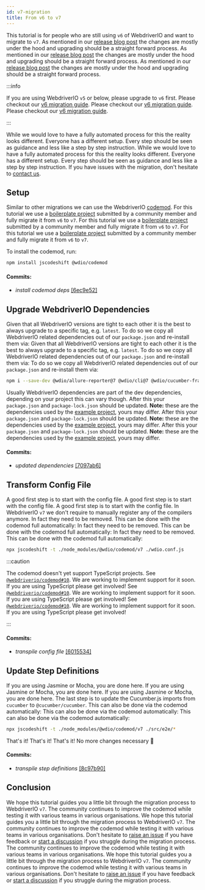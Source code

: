 ```yaml
---
id: v7-migration
title: From v6 to v7
---
```


This tutorial is for people who are still using `v6` of WebdriverIO and want to migrate to `v7`. As mentioned in our [release blog post](https://webdriver.io/blog/2021/02/09/webdriverio-v7-released) the changes are mostly under the hood and upgrading should be a straight forward process. As mentioned in our [release blog post](https://webdriver.io/blog/2021/02/09/webdriverio-v7-released) the changes are mostly under the hood and upgrading should be a straight forward process. As mentioned in our [release blog post](https://webdriver.io/blog/2021/02/09/webdriverio-v7-released) the changes are mostly under the hood and upgrading should be a straight forward process.

:::info

If you are using WebdriverIO `v5` or below, please upgrade to `v6` first. Please checkout our [v6 migration guide](v6-migration). Please checkout our [v6 migration guide](v6-migration). Please checkout our [v6 migration guide](v6-migration).

:::

While we would love to have a fully automated process for this the reality looks different. Everyone has a different setup. Every step should be seen as guidance and less like a step by step instruction. While we would love to have a fully automated process for this the reality looks different. Everyone has a different setup. Every step should be seen as guidance and less like a step by step instruction. If you have issues with the migration, don't hesitate to [contact us](https://github.com/webdriverio/codemod/discussions/new).

## Setup

Similar to other migrations we can use the WebdriverIO [codemod](https://github.com/webdriverio/codemod). For this tutorial we use a [boilerplate project](https://github.com/WarleyGabriel/demo-webdriverio-cucumber) submitted by a community member and fully migrate it from `v6` to `v7`. For this tutorial we use a [boilerplate project](https://github.com/WarleyGabriel/demo-webdriverio-cucumber) submitted by a community member and fully migrate it from `v6` to `v7`. For this tutorial we use a [boilerplate project](https://github.com/WarleyGabriel/demo-webdriverio-cucumber) submitted by a community member and fully migrate it from `v6` to `v7`.

To install the codemod, run:

```sh
npm install jscodeshift @wdio/codemod
```

#### Commits:

- _install codemod deps_ [[6ec9e52]](https://github.com/WarleyGabriel/demo-webdriverio-cucumber/pull/11/commits/6ec9e52038f7e8cb1221753b67040b0f23a8f61a)

## Upgrade WebdriverIO Dependencies

Given that all WebdriverIO versions are tight to each other it is the best to always upgrade to a specific tag, e.g. `latest`. To do so we copy all WebdriverIO related dependencies out of our `package.json` and re-install them via: Given that all WebdriverIO versions are tight to each other it is the best to always upgrade to a specific tag, e.g. `latest`. To do so we copy all WebdriverIO related dependencies out of our `package.json` and re-install them via: To do so we copy all WebdriverIO related dependencies out of our `package.json` and re-install them via:

```sh
npm i --save-dev @wdio/allure-reporter@7 @wdio/cli@7 @wdio/cucumber-framework@7 @wdio/local-runner@7 @wdio/spec-reporter@7 @wdio/sync@7 wdio-chromedriver-service@7 wdio-timeline-reporter@7 webdriverio@7
```

Usually WebdriverIO dependencies are part of the dev dependencies, depending on your project this can vary though. After this your `package.json` and `package-lock.json` should be updated. __Note:__ these are the dependencies used by the [example project](https://github.com/WarleyGabriel/demo-webdriverio-cucumber), yours may differ. After this your `package.json` and `package-lock.json` should be updated. __Note:__ these are the dependencies used by the [example project](https://github.com/WarleyGabriel/demo-webdriverio-cucumber), yours may differ. After this your `package.json` and `package-lock.json` should be updated. __Note:__ these are the dependencies used by the [example project](https://github.com/WarleyGabriel/demo-webdriverio-cucumber), yours may differ.

#### Commits:

- _updated dependencies_ [[7097ab6]](https://github.com/WarleyGabriel/demo-webdriverio-cucumber/pull/11/commits/7097ab6297ef9f37ead0a9c2ce9fce8d0765458d)

## Transform Config File

A good first step is to start with the config file. A good first step is to start with the config file. A good first step is to start with the config file. In WebdriverIO `v7` we don't require to manually register any of the compilers anymore. In fact they need to be removed. This can be done with the codemod full automatically: In fact they need to be removed. This can be done with the codemod full automatically: In fact they need to be removed. This can be done with the codemod full automatically:

```sh
npx jscodeshift -t ./node_modules/@wdio/codemod/v7 ./wdio.conf.js
```

:::caution

The codemod doesn't yet support TypeScript projects. See [`@webdriverio/codemod#10`](https://github.com/webdriverio/codemod/issues/10). We are working to implement support for it soon. If you are using TypeScript please get involved! See [`@webdriverio/codemod#10`](https://github.com/webdriverio/codemod/issues/10). We are working to implement support for it soon. If you are using TypeScript please get involved! See [`@webdriverio/codemod#10`](https://github.com/webdriverio/codemod/issues/10). We are working to implement support for it soon. If you are using TypeScript please get involved!

:::

#### Commits:

- _transpile config file_ [[6015534]](https://github.com/WarleyGabriel/demo-webdriverio-cucumber/pull/11/commits/60155346a386380d8a77ae6d1107483043a43994)

## Update Step Definitions

If you are using Jasmine or Mocha, you are done here. If you are using Jasmine or Mocha, you are done here. If you are using Jasmine or Mocha, you are done here. The last step is to update the Cucumber.js imports from `cucumber` to `@cucumber/cucumber`. This can also be done via the codemod automatically: This can also be done via the codemod automatically: This can also be done via the codemod automatically:

```sh
npx jscodeshift -t ./node_modules/@wdio/codemod/v7 ./src/e2e/*
```

That's it! That's it! That's it! No more changes necessary 🎉

#### Commits:

- _transpile step definitions_ [[8c97b90]](https://github.com/WarleyGabriel/demo-webdriverio-cucumber/pull/11/commits/8c97b90a8b9197c62dffe4e2954f7dad814753cc)

## Conclusion

We hope this tutorial guides you a little bit through the migration process to WebdriverIO `v7`. The community continues to improve the codemod while testing it with various teams in various organisations. We hope this tutorial guides you a little bit through the migration process to WebdriverIO `v7`. The community continues to improve the codemod while testing it with various teams in various organisations. Don't hesitate to [raise an issue](https://github.com/webdriverio/codemod/issues/new) if you have feedback or [start a discussion](https://github.com/webdriverio/codemod/discussions/new) if you struggle during the migration process. The community continues to improve the codemod while testing it with various teams in various organisations. We hope this tutorial guides you a little bit through the migration process to WebdriverIO `v7`. The community continues to improve the codemod while testing it with various teams in various organisations. Don't hesitate to [raise an issue](https://github.com/webdriverio/codemod/issues/new) if you have feedback or [start a discussion](https://github.com/webdriverio/codemod/discussions/new) if you struggle during the migration process.
